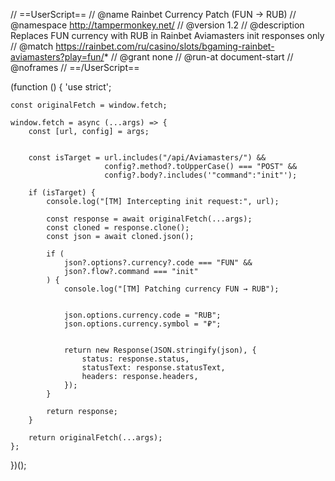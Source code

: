 // ==UserScript==
// @name         Rainbet Currency Patch (FUN → RUB)
// @namespace    http://tampermonkey.net/
// @version      1.2
// @description  Replaces FUN currency with RUB in Rainbet Aviamasters init responses only
// @match    https://rainbet.com/ru/casino/slots/bgaming-rainbet-aviamasters?play=fun/*
// @grant        none
// @run-at       document-start
// @noframes
// ==/UserScript==

(function () {
    'use strict';

  
    const originalFetch = window.fetch;

    window.fetch = async (...args) => {
        const [url, config] = args;

   
        const isTarget = url.includes("/api/Aviamasters/") &&
                         config?.method?.toUpperCase() === "POST" &&
                         config?.body?.includes('"command":"init"');

        if (isTarget) {
            console.log("[TM] Intercepting init request:", url);

            const response = await originalFetch(...args);
            const cloned = response.clone();
            const json = await cloned.json();

            if (
                json?.options?.currency?.code === "FUN" &&
                json?.flow?.command === "init"
            ) {
                console.log("[TM] Patching currency FUN → RUB");

 
                json.options.currency.code = "RUB";
                json.options.currency.symbol = "₽";

 
                return new Response(JSON.stringify(json), {
                    status: response.status,
                    statusText: response.statusText,
                    headers: response.headers,
                });
            }

            return response;
        }

        return originalFetch(...args);
    };
})();

